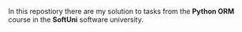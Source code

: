 In this repostiory there are my solution to tasks from the **Python ORM** course in the **SoftUni** software university.
